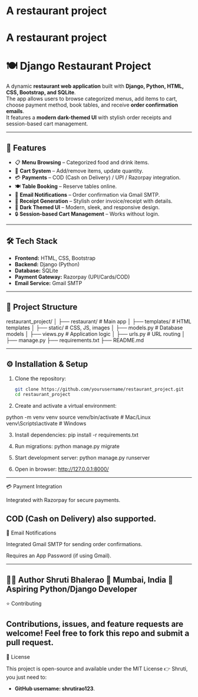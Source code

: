 # A restaurant project
# A restaurant project
# 🍽️ Django Restaurant Project

A dynamic **restaurant web application** built with **Django, Python, HTML, CSS, Bootstrap, and SQLite**.  
The app allows users to browse categorized menus, add items to cart, choose payment method, book tables, and receive **order confirmation emails**.  
It features a **modern dark-themed UI** with stylish order receipts and session-based cart management.  

-----------------------------------------------------------------------------------------------------------------------------------------------------------------------------

## 🚀 Features

- 📋 **Menu Browsing** – Categorized food and drink items.
- 🛒 **Cart System** – Add/remove items, update quantity.
- 💳 **Payments** – COD (Cash on Delivery) / UPI / Razorpay integration.
- 🍽️ **Table Booking** – Reserve tables online.
- 📧 **Email Notifications** – Order confirmation via Gmail SMTP.
- 🧾 **Receipt Generation** – Stylish order invoice/receipt with details.
- 🎨 **Dark Themed UI** – Modern, sleek, and responsive design.
- 🔒 **Session-based Cart Management** – Works without login.

-----------------------------------------------------------------------------------------------------------------------------------------------------------------------------

## 🛠️ Tech Stack

- **Frontend:** HTML, CSS, Bootstrap
- **Backend:** Django (Python)
- **Database:** SQLite
- **Payment Gateway:** Razorpay (UPI/Cards/COD)
- **Email Service:** Gmail SMTP

-----------------------------------------------------------------------------------------------------------------------------------------------------------------------------

## 📂 Project Structure

restaurant_project/
│
├── restaurant/ # Main app
│ ├── templates/ # HTML templates
│ ├── static/ # CSS, JS, images
│ ├── models.py # Database models
│ ├── views.py # Application logic
│ ├── urls.py # URL routing
│
├── manage.py
├── requirements.txt
├── README.md

-----------------------------------------------------------------------------------------------------------------------------------------------------------------------------
## ⚙️ Installation & Setup

1. Clone the repository:
   ```bash
   git clone https://github.com/yourusername/restaurant_project.git
   cd restaurant_project

2. Create and activate a virtual environment:

python -m venv venv
source venv/bin/activate   # Mac/Linux
venv\Scripts\activate      # Windows

3. Install dependencies:
pip install -r requirements.txt

4. Run migrations:
python manage.py migrate

5. Start development server:
python manage.py runserver

6. Open in browser:
http://127.0.0.1:8000/
-----------------------------------------------------------------------------------------------------------------------------------------------------------------------------

💳 Payment Integration

Integrated with Razorpay for secure payments.

COD (Cash on Delivery) also supported.
-----------------------------------------------------------------------------------------------------------------------------------------------------------------------------

📧 Email Notifications

Integrated Gmail SMTP for sending order confirmations.

Requires an App Password (if using Gmail).

-----------------------------------------------------------------------------------------------------------------------------------------------------------------------------
👩‍💻 Author
Shruti Bhalerao
📍 Mumbai, India
💼 Aspiring Python/Django Developer
-----------------------------------------------------------------------------------------------------------------------------------------------------------------------------

⭐ Contributing

Contributions, issues, and feature requests are welcome!
Feel free to fork this repo and submit a pull request.
-----------------------------------------------------------------------------------------------------------------------------------------------------------------------------

📜 License

This project is open-source and available under the MIT License
👉 Shruti, you just need to:  
- **GitHub username: shrutirao123**.  
